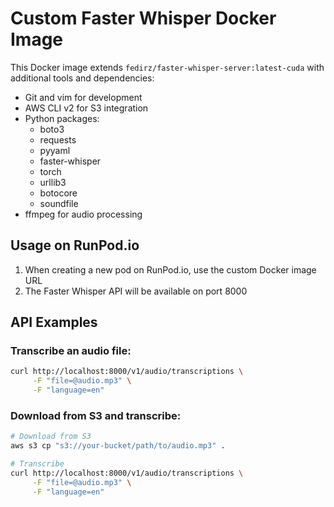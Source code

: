# Custom Faster Whisper Docker Image

This Docker image extends `fedirz/faster-whisper-server:latest-cuda` with additional tools and dependencies:

- Git and vim for development
- AWS CLI v2 for S3 integration
- Python packages:
  - boto3
  - requests
  - pyyaml
  - faster-whisper
  - torch
  - urllib3
  - botocore
  - soundfile
- ffmpeg for audio processing

## Usage on RunPod.io

1. When creating a new pod on RunPod.io, use the custom Docker image URL
2. The Faster Whisper API will be available on port 8000

## API Examples

### Transcribe an audio file:

```bash
curl http://localhost:8000/v1/audio/transcriptions \
     -F "file=@audio.mp3" \
     -F "language=en"
```

### Download from S3 and transcribe:

```bash
# Download from S3
aws s3 cp "s3://your-bucket/path/to/audio.mp3" .

# Transcribe
curl http://localhost:8000/v1/audio/transcriptions \
     -F "file=@audio.mp3" \
     -F "language=en"
```
